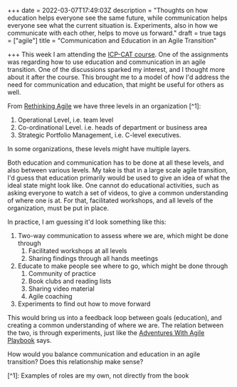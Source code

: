 +++
date = 2022-03-07T17:49:03Z
description = "Thoughts on how education helps everyone see the same future, while communication helps everyone see what the current situation is. Experiments, also in how we communicate with each other, helps to move us forward."
draft = true
tags = ["agile"]
title = "Communication and Education in an Agile Transition"

+++
This week I am attending the [ICP-CAT course](https://www.icagile.com/certification/coaching-agile-transitions). One of the assignments was regarding how to use education and communication in an agile transition. One of the discussions sparked my interest, and I thought more about it after the course. This brought me to a model of how I'd address the need for communication and education, that might be useful for others as well.

From [Rethinking Agile](https://www.amazon.com/Rethinking-Agile-Nothing-Business-Agility/dp/3903205397) we have three levels in an organization \[^1\]:

1. Operational Level, i.e. team level
2. Co-ordinational Level. i.e. heads of department or business area
3. Strategic Portfolio Management, i.e. C-level executives.

In some organizations, these levels might have multiple layers.

Both education and communication has to be done at all these levels, and also between various levels. My take is that in a large scale agile transition, I'd guess that education primarily would be used to give an idea of what the ideal state might look like. One cannot do educational activities, such as asking everyone to watch a set of videos, to give a common understanding of where one is at. For that, facilitated workshops, and all levels of the organization, must be put in place.

In practice, I am guessing it'd look something like this:

1. Two-way communication to assess where we are, which might be done through
   1. Facilitated workshops at all levels
   2. Sharing findings through all hands meetings
2. Educate to make people see where to go, which might be done through
   1. Community of practice
   2. Book clubs and reading lists
   3. Sharing video material
   4. Agile coaching
3. Experiments to find out how to move forward

This would bring us into a feedback loop between goals (education), and creating a common understanding of where we are. The relation between the two, is through experiments, just like the [Adventures With Agile Playbook](https://simonpowers.medium.com/change-the-awa-playbook-by-simon-powers-2c08c481361c) says.

How would you balance communication and education in an agile transition? Does this relationship make sense? 

\[^1\]: Examples of roles are my own, not directly from the book
